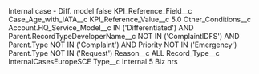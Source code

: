 <?xml version="1.0" encoding="UTF-8"?>
<CustomMetadata xmlns="http://soap.sforce.com/2006/04/metadata" xmlns:xsi="http://www.w3.org/2001/XMLSchema-instance" xmlns:xsd="http://www.w3.org/2001/XMLSchema">
    <label>Internal case - Diff. model</label>
    <protected>false</protected>
    <values>
        <field>KPI_Reference_Field__c</field>
        <value xsi:type="xsd:string">Case_Age_with_IATA__c</value>
    </values>
    <values>
        <field>KPI_Reference_Value__c</field>
        <value xsi:type="xsd:double">5.0</value>
    </values>
    <values>
        <field>Other_Conditions__c</field>
        <value xsi:type="xsd:string">Account.HQ_Service_Model__c IN (&apos;Differentiated&apos;) AND Parent.RecordTypeDeveloperName__c NOT IN (&apos;ComplaintIDFS&apos;) AND Parent.Type NOT IN (&apos;Complaint&apos;) AND Priority NOT IN (&apos;Emergency&apos;) Parent.Type NOT IN (&apos;Request&apos;)</value>
    </values>
    <values>
        <field>Reason__c</field>
        <value xsi:type="xsd:string">ALL</value>
    </values>
    <values>
        <field>Record_Type__c</field>
        <value xsi:type="xsd:string">InternalCasesEuropeSCE</value>
    </values>
    <values>
        <field>Type__c</field>
        <value xsi:type="xsd:string">Internal 5 Biz hrs</value>
    </values>
</CustomMetadata>
